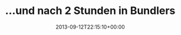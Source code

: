---
retweeted: false
source: <a href="http://twitter.com" rel="nofollow">Twitter Web Client</a>
entities:
  hashtags: []
  symbols: []
  user_mentions: []
  urls:
  - url: http://t.co/llcoKPhZQ0
    expanded_url: http://i.imgur.com/S3VpN.gif
    display_url: i.imgur.com/S3VpN.gif
    indices:
    - '82'
    - '104'
display_text_range:
- '0'
- '104'
favorite_count: '0'
id_str: '378280651390087168'
truncated: false
retweet_count: '0'
id: '378280651390087168'
possibly_sensitive: false
created_at: Thu Sep 12 22:15:10 +0000 2013
favorited: false
full_text: "…und nach 2 Stunden in Bundlers Lade-Magie ist dann jetzt auch mal gut
  für heute."
lang: de
quote_url: http://i.imgur.com/S3VpN.gif
tags:
- pesos:twitter
date: '2013-09-12T22:15:10+00:00'
src: https://twitter.com/bascht/status/378280651390087168
original_url: https://twitter.com/bascht/status/378280651390087168
type: twitter_tweet
text: "…und nach 2 Stunden in Bundlers Lade-Magie ist dann jetzt auch mal gut für
  heute."
title: "…und nach 2 Stunden in Bundlers"

---